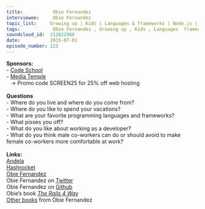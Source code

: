 ```yaml
--- 
title:           Obie Fernandez 
interviewee:     Obie Fernandez 
topic_list:     Growing up | Kids | Languages & frameworks | Node.js | JavaScript | CoffeeScript | Firebase | Angualr.js | Material Design | Creative urge | Pissed off | “American Dream” | Female co-workers | Adverse environment | DevChix
tags:            Obie Fernandez , Growing up , Kids , Languages  frameworks , Node.js , JavaScript , CoffeeScript , Firebase , Angualr.js , Material Design , Creative urge , Pissed off , “American Dream” , Female co-workers , Adverse environment , DevChix
soundcloud_id:  212822966
date:           2015-07-01
episode_number: 125
---
```


<p class="show_notes_display"><b>Sponsors:<br></b>- <a rel="nofollow" target="_blank" href="https://www.codeschool.com/betweenscreens">Code School</a><b><br></b>- <a rel="nofollow" target="_blank" href="http://mediatemple.net/?utm_source=BetweenScreens&amp;utm_medium=podcast&amp;utm_campaign=SCREEN25">Media Temple</a><b><br></b>   -&gt; Promo code SCREEN25 for 25% off web hosting<br><b><br>Questions</b><br>- Where do you live and where do you come from?<br>- Where do you like to spend your vacations?<br>- What are your favorite programming languages and frameworks?<br>- What pisses you off?<br>- What do you like about working as a developer?<br>- What do you think male co-workers can do or should avoid to make female co-workers more comfortable at work?<br><br><b>Links:<br></b><a rel="nofollow" target="_blank" href="http://www.andela.co/">Andela</a><br><a rel="nofollow" target="_blank" href="http://hashrocket.com/">Hashrocket</a><br><a rel="nofollow" target="_blank" href="http://obiefernandez.com/">Obie Fernandez</a><br>Obie Fernandez on <a rel="nofollow" target="_blank" href="https://twitter.com/obie">Twitter</a><br>Obie Fernandez on <a rel="nofollow" target="_blank" href="https://github.com/obie">Github</a><br>Obie’s book <i><a rel="nofollow" target="_blank" href="http://amzn.to/1AhIDdX">The Rails 4 Way</a><br></i><a rel="nofollow" target="_blank" href="https://leanpub.com/u/obie">Other books</a> from Obie Fernandez<br><br></p>
